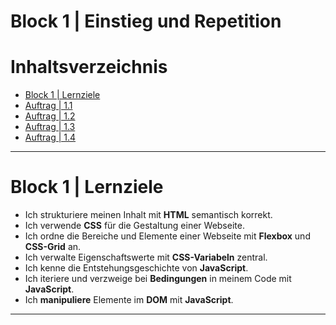 # Block 1 | Einstieg und Repetition

# Inhaltsverzeichnis
- [Block 1 | Lernziele](#block-1--lernziele)
- [Auftrag | 1.1](/Modul%20Tag%201/Block_01/Auftrag%201.1/README.md)
- [Auftrag | 1.2]()
- [Auftrag | 1.3]()
- [Auftrag | 1.4]()

---

# Block 1 | Lernziele
- Ich strukturiere meinen Inhalt mit **HTML** semantisch korrekt.
- Ich verwende **CSS** für die Gestaltung einer Webseite.
- Ich ordne die Bereiche und Elemente einer Webseite mit **Flexbox** und **CSS-Grid** an.
- Ich verwalte Eigenschaftswerte mit **CSS-Variabeln** zentral.
- Ich kenne die Entstehungsgeschichte von **JavaScript**.
- Ich iteriere und verzweige bei **Bedingungen** in meinem Code mit **JavaScript**.
- Ich **manipuliere** Elemente im **DOM** mit **JavaScript**.

---